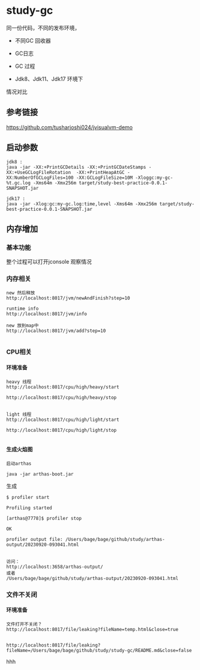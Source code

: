 # study-gc

同一份代码，不同的发布环境，

- 不同GC 回收器
- GC日志 
- GC 过程

- Jdk8、Jdk11、Jdk17 环境下

  

情况对比



## 参考链接

https://github.com/tusharjoshi024/jvisualvm-demo



## 启动参数

```
jdk8 :
java -jar -XX:+PrintGCDetails -XX:+PrintGCDateStamps -XX:+UseGCLogFileRotation  -XX:+PrintHeapAtGC -XX:NumberOfGCLogFiles=100 -XX:GCLogFileSize=10M -Xloggc:my-gc-%t.gc.log -Xms64m -Xmx256m target/study-best-practice-0.0.1-SNAPSHOT.jar

jdk17 :
java -jar -Xlog:gc:my-gc.log:time,level -Xms64m -Xmx256m target/study-best-practice-0.0.1-SNAPSHOT.jar
```



## 内存增加

### 基本功能

整个过程可以打开jconsole 观察情况 



### **内存相关**

```
new 然后释放
http://localhost:8017/jvm/newAndFinish?step=10

runtime info
http://localhost:8017/jvm/info

new 放到map中
http://localhost:8017/jvm/add?step=10


```



### **CPU相关**

#### 环境准备

```
heavy 线程
http://localhost:8017/cpu/high/heavy/start

http://localhost:8017/cpu/high/heavy/stop


light 线程
http://localhost:8017/cpu/high/light/start

http://localhost:8017/cpu/high/light/stop


```



#### 生成火焰图

```
启动arthas 

java -jar arthas-boot.jar
```



生成

```
$ profiler start

Profiling started

[arthas@7778]$ profiler stop

OK

profiler output file: /Users/bage/bage/github/study/arthas-output/20230920-093041.html


访问：
http://localhost:3658/arthas-output/
或者 
/Users/bage/bage/github/study/arthas-output/20230920-093041.html

```



### **文件不关闭**

#### 环境准备

```
文件打开不关闭？
http://localhost:8017/file/leaking?fileName=temp.html&close=true


http://localhost:8017/file/leaking?fileName=/Users/bage/bage/github/study/study-gc/README.md&close=false

```



hhh